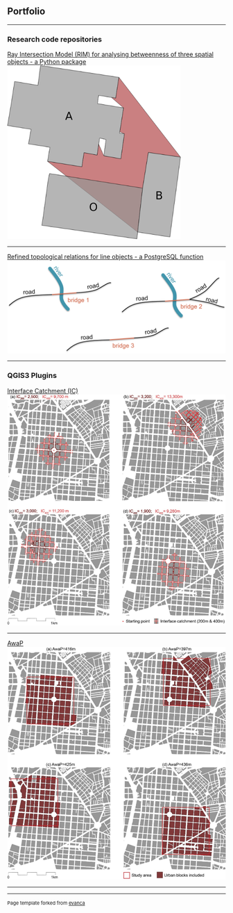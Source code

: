 ## Portfolio

---

### Research code repositories

[Ray Intersection Model (RIM) for analysing betweenness of three spatial objects - a Python package](https://selfhealingmapsproject.github.io/RIM/)
<img src="images/RIM_thumbnail.jpeg?raw=true" width="400"/>

---

[Refined topological relations for line objects - a PostgreSQL function](https://selfhealingmapsproject.github.io/Extended-topological-relations-for-line-objects/)
<img src="images/RTRLO_thumbnail.png?raw=true"/>

---

### QGIS3 Plugins

[Interface Catchment (IC)](https://imajic-unimelb.github.io/IC/)
<img src="images/IC.jpg?raw=true"/>

---

[AwaP](https://imajic-unimelb.github.io/AwaP/)
<img src="images/awap.jpg?raw=true"/>

---
<!-- ### Category Name 2

- [Project 1 Title](http://example.com/)
- [Project 2 Title](http://example.com/)
- [Project 3 Title](http://example.com/)
- [Project 4 Title](http://example.com/)
- [Project 5 Title](http://example.com/)

---

 -->


---
<p style="font-size:11px">Page template forked from <a href="https://github.com/evanca/quick-portfolio">evanca</a></p>
<!-- Remove above link if you don't want to attibute -->
